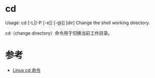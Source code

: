 cd
====
Usage: cd [-L|[-P [-e]] [-@]] [dir]
Change the shell working directory.

cd（change directory）命令用于切换当前工作目录。

# 参考
 * [Linux cd 命令](https://www.runoob.com/linux/linux-comm-cd.html)
